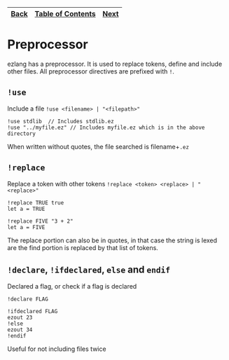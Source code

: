 [Back](02controlflow.md) | [Table of Contents](tableofcontents.md) | [Next](03preprocessor.md.md)
---                  | ---                                     | ---

# Preprocessor

ezlang has a preprocessor. It is used to replace tokens, define and include other files.
All preprocessor directives are prefixed with `!`.

## `!use`
Include a file
`!use <filename> | "<filepath>"`


```
!use stdlib  // Includes stdlib.ez
!use "../myfile.ez" // Includes myfile.ez which is in the above directory
```

When written without quotes, the file searched is filename+`.ez`

## `!replace`
Replace a token with other tokens
`!replace <token> <replace> | "<replace>"`


```
!replace TRUE true
let a = TRUE
```
```
!replace FIVE "3 + 2"
let a = FIVE
```
The replace portion can also be in quotes, in that case the string is lexed are the find portion is replaced by that list of tokens.

## `!declare`, `!ifdeclared`, `else` and `endif`
Declared a flag, or check if a flag is declared
```
!declare FLAG

!ifdeclared FLAG
ezout 23
!else
ezout 34
!endif
```

Useful for not including files twice

